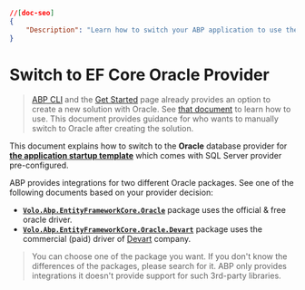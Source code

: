 ```json
//[doc-seo]
{
    "Description": "Learn how to switch your ABP application to use the Oracle database provider, with guidance on both official and commercial drivers."
}
```

# Switch to EF Core Oracle Provider

> [ABP CLI](../../../cli/index.md) and the [Get Started](https://abp.io/get-started) page already provides an option to create a new solution with Oracle. See [that document](other-dbms.md) to learn how to use. This document provides guidance for who wants to manually switch to Oracle after creating the solution.

This document explains how to switch to the **Oracle** database provider for **[the application startup template](../../../solution-templates/layered-web-application/index.md)** which comes with SQL Server provider pre-configured.

ABP provides integrations for two different Oracle packages. See one of the following documents based on your provider decision:

* **[`Volo.Abp.EntityFrameworkCore.Oracle`](./oracle-official.md)** package uses the official & free oracle driver.
* **[`Volo.Abp.EntityFrameworkCore.Oracle.Devart`](./oracle-devart.md)** package uses the commercial (paid) driver of [Devart](https://www.devart.com/) company.

> You can choose one of the package you want. If you don't know the differences of the packages, please search for it. ABP only provides integrations it doesn't provide support for such 3rd-party libraries.
